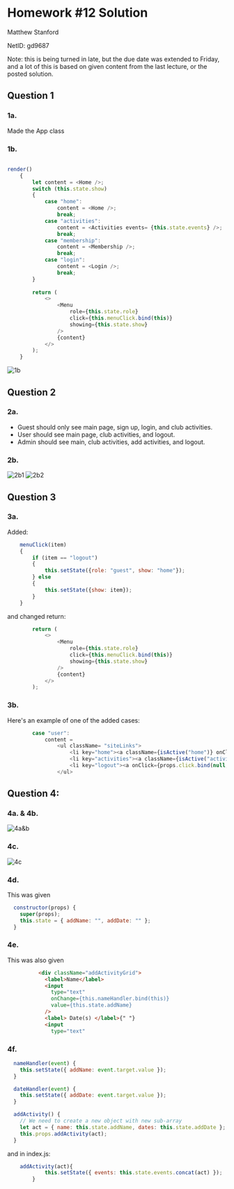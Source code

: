 # Homework #12 Solution
Matthew Stanford

NetID: gd9687

Note: this is being turned in late, but the due date was extended to Friday, and a lot of this is based on given content from the last lecture, or the posted solution.

## Question 1
### 1a.
Made the App class

### 1b.
```javascript

render() 
    {
        let content = <Home />;
        switch (this.state.show) 
        {
            case "home":
                content = <Home />;
                break;
            case "activities":
                content = <Activities events= {this.state.events} />;
                break;
            case "membership":
                content = <Membership />;
                break;
            case "login":
                content = <Login />;
                break;
        }
    
        return (
            <>
                <Menu
                    role={this.state.role}
                    click={this.menuClick.bind(this)}
                    showing={this.state.show}
                />
                {content}
            </>
        );
    }
```
![1b](/images/1b.jpg)

## Question 2
### 2a.
* Guest should only see main page, sign up, login, and club activities.
* User should see main page, club activities, and logout.
* Admin should see main, club activities, add activities, and logout.

### 2b.
![2b1](/images/2b1.jpg)
![2b2](/images/2b2.jpg)

## Question 3
### 3a.
Added:
```javascript
    menuClick(item)
    {
        if (item == "logout") 
        {
            this.setState({role: "guest", show: "home"});
        } else
        {
            this.setState({show: item});
        }
    }
```

and changed return:
```javascript
        return (
            <>
                <Menu
                    role={this.state.role}
                    click={this.menuClick.bind(this)}
                    showing={this.state.show}
                />
                {content}
            </>
        );
```

### 3b.
Here's an example of one of the added cases:
```javascript
        case "user":
            content = 
                <ul className= "siteLinks">
                    <li key="home"><a className={isActive("home")} onClick={props.click.bind(null, "home")}>Home</a></li>
                    <li key="activities"><a className={isActive("activities")} onClick={props.click.bind(null, "activities")}>Club Activities</a></li>
                    <li key="logout"><a onClick={props.click.bind(null, "logout")}>Log Out</a></li>
                </ul>
```

## Question 4:
### 4a. & 4b.
![4a&b](/images/4a&b.jpg)

### 4c.
![4c](/images/4c.jpg)

### 4d.
This was given
```javascript
  constructor(props) {
    super(props);
    this.state = { addName: "", addDate: "" };
  }
```

### 4e. 
This was also given
```HTML
          <div className="addActivityGrid">
            <label>Name</label>
            <input
              type="text"
              onChange={this.nameHandler.bind(this)}
              value={this.state.addName}
            />
            <label> Date(s) </label>{" "}
            <input
              type="text"
```

### 4f.
```javascript
  nameHandler(event) {
    this.setState({ addName: event.target.value });
  }

  dateHandler(event) {
    this.setState({ addDate: event.target.value });
  }

  addActivity() {
    // We need to create a new object with new sub-array
    let act = { name: this.state.addName, dates: this.state.addDate };
    this.props.addActivity(act);
  }
```

and in index.js:
```javascript
    addActivity(act){
            this.setState({ events: this.state.events.concat(act) });
        }
```